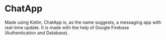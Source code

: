 # ChatApp
Made using Kotlin, ChatApp is, as the name suggests, a messaging app with real-time update. It is made with the help of Google Firebase (Authentication and Database).
